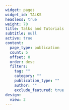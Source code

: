 ```yaml
---
widget: pages
widget_id: TALKS
headless: true
weight: 70
title: Talks and Tutorials
subtitle: null
active: true
content:
  page_type: publication
  count: 5
  offset: 0
  order: desc
  filters:
    tag: ""
    category: ""
    publication_type: ""
    author: ""
    exclude_featured: true
design:
  view: 2
---
```

